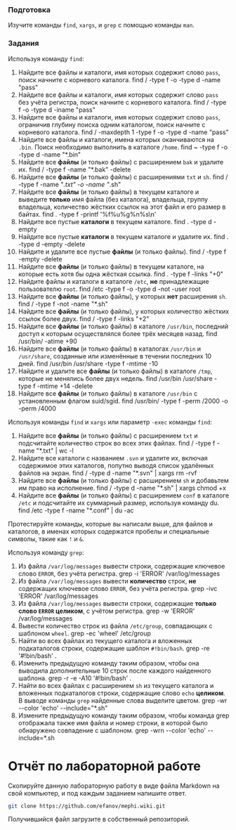### Подготовка

Изучите команды `find`, `xargs`, и `grep` с помощью команды `man`.

### Задания

Используя команду `find`:

1. Найдите все файлы и каталоги, имя которых содержит слово `pass`, поиск начните с корневого каталога.
find / -type f -o -type d -name "pass"
1. Найдите все файлы и каталоги, имя которых содержит слово `pass` без учёта регистра, поиск начните с корневого каталога.
find / -type f -o -type d -iname "pass"
1. Найдите все файлы и каталоги, имя которых содержит слово `pass`, ограничив глубину поиска одним каталогом, поиск начните с корневого каталога.
find / -maxdepth 1 -type f -o -type d -name "pass"
1. Найдите все файлы и каталоги, имена которых оканчиваются на `.bin`. Поиск необходимо выполнить в каталоге `/home`.
find ~ -type f -o -type d -name "*.bin"
1. Найдите все **файлы** (и только файлы) с расширением `bak` и удалите их.
find / -type f -name "*.bak" -delete
1. Найдите все **файлы** (и только файлы) с расширениями `txt` и `sh`.
find / -type f -name "*.txt" -o -name "*.sh"
1. Найдите все **файлы** (и только файлы) в текущем каталоге и выведите **только** имя файла (без каталога), владельца, группу владельца, количество жёстких ссылок на этот файл и его размер в байтах.
find . -type f -printf '%f%u%g%n%s\n'
1. Найдите все пустые **каталоги** в текущем каталоге.
find . -type d -empty
1. Найдите все пустые **каталоги** в текущем каталоге и удалите их.
find . -type d -empty -delete
1. Найдите и удалите все пустые **файлы** (и только файлы).
find / -type f -empty -delete
1. Найдите все **файлы** (и только файлы) в текущем каталоге, на которые есть хотя бы одна жёсткая ссылка.
find . -type f -links "+0"
1. Найдите файлы и каталоги в каталоге `/etc`, **не** принадлежащие пользователю `root`.
find /etc -type f -o -type d -not -user root
1. Найдите все **файлы** (и только файлы), у которых **нет** расширения `sh`.
find / -type f -not -name "*.sh"
1. Найдите все **файлы** (и только файлы), у которых количество жёстких ссылок более двух.
find / -type f -links "+2"
1. Найдите все **файлы** (и только файлы) в каталоге `/usr/bin`, последний доступ к которым осуществлялся более трёх месяцев назад.
find /usr/bin/ -atime +90
1. Найдите все **файлы** (и только файлы) в каталогах `/usr/bin` и `/usr/share`, созданные или изменённые в течении последних 10 дней.
find /usr/bin /usr/share -type f -mtime -10
1. Найдите и удалите все **файлы** (и только файлы) в каталоге `/tmp`, которые не менялись более двух недель.
find /usr/bin /usr/share -type f -mtime +14 -delete
1. Найдите все **файлы** (и только файлы) в каталоге `/usr/bin` с установленным флагом suid/sgid.
find /usr/bin/ -type f -perm /2000 -o -perm /4000

Используя команды `find` и `xargs` или параметр `-exec` команды `find`:

1. Найдите все **файлы** (и только файлы) с расширением `txt` и подсчитайте количество строк во всех этих файлах.
find / -type f -name "*.txt" | wc -l
1. Найдите все каталоги с названием `.svn` и удалите их, включая содержимое этих каталогов, попутно выводя список удалённых файлов на экран.
find / -type d -name "*.svn" | xargs rm -rvf
1. Найдите все **файлы** (и только файлы) с расширением `sh` и добавьтем им право на исполнение.
find / -type d -name "*.sh" | xargs chmod +x
1. Найдите все **файлы** (и только файлы) с расширением `conf` в каталоге `/etc` и подсчитайте их суммарный размер, используя команду du.
find /etc -type f -name "*.conf" | du -ac

Протестируйте команды, которые вы написали выше, для файлов и каталогов, в именах которых содержатся пробелы и специальные символы, такие как `!` и `&`.

Используя команду `grep`:

1. Из файла `/var/log/messages` вывести строки, содержащие ключевое слово `ERROR`, без учёта регистра.
grep -i 'ERROR' /var/log/messages
1. Из файла `/var/log/messages` вывести **количество** строк, **не** содержащих ключевое слово `ERROR`, без учёта регистра.
grep -ivc 'ERROR' /var/log/messages
1. Из файла `/var/log/messages` вывести строки, содержащие **только слово `ERROR` целиком**, с учётом регистра.
grep -w 'ERROR' /var/log/messages
1. Вывести количество строк из файла `/etc/group`, совпадающих с шаблоном `wheel`.
grep -ec 'wheel' /etc/group
1. Найти во всех файлах из текущего каталога и вложенных подкаталогов строки, содержащие шаблон `#!bin/bash`.
grep -re '#!bin/bash' .
1. Изменить предыдущую команду таким образом, чтобы она выводила дополнительные 10 строк после каждого найденного шаблона.
grep -r -e -A10 '#!bin/bash' .
1. Найти во всех файлах с расширением `sh` из текущего каталога и вложенных подкаталогов строки, содержащие слово `echo` **целиком**. В выводе команды `grep` найденные слова выделите цветом.
grep -wr --color 'echo' --include="*.sh"
1. Измените предыдущую команду таким образом, чтобы команда grep отображала также имя файла и номер строки, в которой было обнаружено совпадение с шаблоном.
grep -wrn --color 'echo' --include=*.sh

# Отчёт по лабораторной работе

Скопируйте данную лабораторную работу в виде файла Markdown на свой компьютер, и под каждым заданием напишите ответ.

```sh
git clone https://github.com/efanov/mephi.wiki.git
```

Получившийся файл загрузите в собственный репозиторий.
